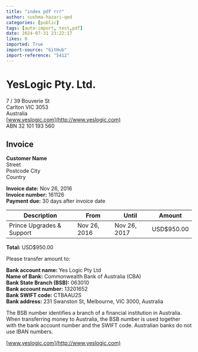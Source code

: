 ```yaml
---
title: "index pdf rrr"
author: sushma-hazari-qed
categories: [public]
tags: [auto-import, test,pdf]
date: 2024-07-31 23:22:17
likes: 0
imported: True 
import-source: "GitHub"
import-reference: "5412"
---
```


# YesLogic Pty. Ltd.
 
7 / 39 Bouverie St  
 Carlton VIC 3053  
 Australia  
 [www.yeslogic.com](http://www.yeslogic.com)  
 ABN 32 101 193 560
 
## Invoice
 
**Customer Name**  
 Street  
 Postcode City  
 Country
 
**Invoice date:** Nov 26, 2016  
 **Invoice number:** 161126  
 **Payment due:** 30 days after invoice date

| Description | From | Until | Amount |
| --- | --- | --- | --- |
| Prince Upgrades & Support | Nov 26, 2016 | Nov 26, 2017 | USD$950.00 |

**Total:** USD$950.00
 
Please transfer amount to:
 
**Bank account name:** Yes Logic Pty Ltd  
 **Name of Bank:** Commonwealth Bank of Australia (CBA)  
 **Bank State Branch (BSB):** 063010  
 **Bank account number:** 13201652  
 **Bank SWIFT code:** CTBAAU2S  
 **Bank address:** 231 Swanston St, Melbourne, VIC 3000, Australia
 
The BSB number identifies a branch of a financial institution in Australia. When transferring money to Australia, the BSB number is used together with the bank account number and the SWIFT code. Australian banks do not use IBAN numbers.
 
[www.yeslogic.com](http://www.yeslogic.com)